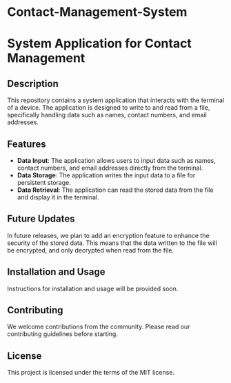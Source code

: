 # Contact-Management-System

# System Application for Contact Management

## Description
This repository contains a system application that interacts with the terminal of a device. The application is designed to write to and read from a file, specifically handling data such as names, contact numbers, and email addresses.

## Features
- **Data Input**: The application allows users to input data such as names, contact numbers, and email addresses directly from the terminal.
- **Data Storage**: The application writes the input data to a file for persistent storage.
- **Data Retrieval**: The application can read the stored data from the file and display it in the terminal.

## Future Updates
In future releases, we plan to add an encryption feature to enhance the security of the stored data. This means that the data written to the file will be encrypted, and only decrypted when read from the file.

## Installation and Usage
Instructions for installation and usage will be provided soon.

## Contributing
We welcome contributions from the community. Please read our contributing guidelines before starting.

## License
This project is licensed under the terms of the MIT license.
